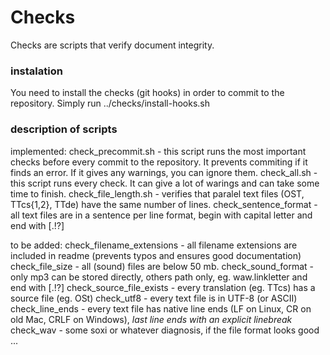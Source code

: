 # Checks
Checks are scripts that verify document integrity.

### instalation
You need to install the checks (git hooks) in order to commit to the repository. 
Simply run ../checks/install-hooks.sh

### description of scripts
implemented:
check_precommit.sh - this script runs the most important checks before every commit to the repository. It prevents commiting if it finds an error. If it gives any warnings, you can ignore them. 
check_all.sh - this script runs every check. It can give a lot of warings and can take some time to finish. 
check_file_length.sh - verifies that paralel text files (OST, TTcs{1,2}, TTde) have the same number of lines.
check_sentence_format - all text files are in a sentence per line format, begin with capital letter and end with [.!?]

to be added:
check_filename_extensions - all filename extensions are included in readme (prevents typos and ensures good documentation)
check_file_size - all (sound) files are below 50 mb. 
check_sound_format - only mp3 can be stored directly, others path only, eg. waw.linkletter and end with [.!?]
check_source_file_exists - every translation (eg. TTcs) has a source file (eg. OSt)
check_utf8 - every text file is in UTF-8 (or ASCII)
check_line_ends - every text file has native line ends (LF on Linux, CR on old Mac, CRLF on Windows), *last line ends with an explicit linebreak*
check_wav - some soxi or whatever diagnosis, if the file format looks good
...
